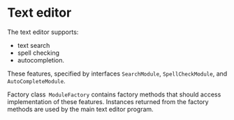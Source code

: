 Text editor
===

The text editor supports:
  - text search
  - spell checking
  - autocompletion. 
  
These features, specified by interfaces ```SearchModule```, ```SpellCheckModule```, and ```AutoCompleteModule```.

Factory class``` ModuleFactory``` contains factory methods that should access  implementation
of these features. Instances returned from the factory methods are used by the main text editor program.
